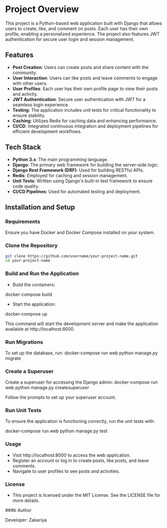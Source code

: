 # Project Overview

This project is a Python-based web application built with Django that allows users to create, like, and comment on posts. Each user has their own profile, enabling a personalized experience. The project also features JWT authentication for secure user login and session management.

## Features

- **Post Creation**: Users can create posts and share content with the community.
- **User Interaction**: Users can like posts and leave comments to engage with other users.
- **User Profiles**: Each user has their own profile page to view their posts and activity.
- **JWT Authentication**: Secure user authentication with JWT for a seamless login experience.
- **Testing**: The application includes unit tests for critical functionality to ensure stability.
- **Caching**: Utilizes Redis for caching data and enhancing performance.
- **CI/CD**: Integrated continuous integration and deployment pipelines for efficient development workflows.

## Tech Stack

- **Python 3.x**: The main programming language.
- **Django**: The primary web framework for building the server-side logic.
- **Django Rest Framework (DRF)**: Used for building RESTful APIs.
- **Redis**: Employed for caching and session management.
- **Unit Tests**: Written using Django's built-in test framework to ensure code quality.
- **CI/CD Pipelines**: Used for automated testing and deployment.

## Installation and Setup

### Requirements

Ensure you have Docker and Docker Compose installed on your system.

### Clone the Repository

```bash
git clone https://github.com/username/your-project-name.git
cd your-project-name
```

### Build and Run the Application
- Build the containers:

docker-compose build

- Start the application:

docker-compose up

This command will start the development server and make the application available at http://localhost:8000.

### Run Migrations
To set up the database, run:
docker-compose run web python manage.py migrate

### Create a Superuser
Create a superuser for accessing the Django admin:
docker-compose run web python manage.py createsuperuser

Follow the prompts to set up your superuser account.

### Run Unit Tests
To ensure the application is functioning correctly, run the unit tests with:

docker-compose run web python manage.py test

### Usage

- Visit http://localhost:8000 to access the web application.
- Register an account or log in to create posts, like posts, and leave comments.
- Navigate to user profiles to see posts and activities.

### License

- This project is licensed under the MIT License. See the LICENSE file for more details.

###b Author

Developer: Zakariya

